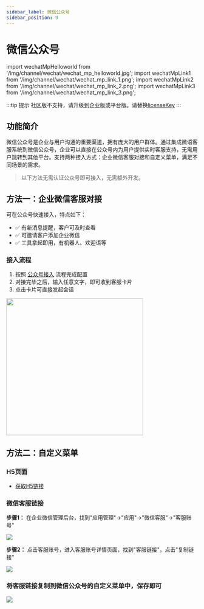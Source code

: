 ```yaml
---
sidebar_label: 微信公众号
sidebar_position: 9
---
```


# 微信公众号

import wechatMpHelloworld from '/img/channel/wechat/wechat_mp_helloworld.jpg';
import wechatMpLink1 from '/img/channel/wechat/wechat_mp_link_1.png';
import wechatMpLink2 from '/img/channel/wechat/wechat_mp_link_2.png';
import wechatMpLink3 from '/img/channel/wechat/wechat_mp_link_3.png';

:::tip 提示
社区版不支持，请升级到企业版或平台版。请替换[licenseKey](../development/license.md)
:::

## 功能简介

微信公众号是企业与用户沟通的重要渠道，拥有庞大的用户群体。通过集成微语客服系统到微信公众号，企业可以直接在公众号内为用户提供实时客服支持，无需用户跳转到其他平台。支持两种接入方式：企业微信客服对接和自定义菜单，满足不同场景的需求。

> 以下方法无需认证公众号即可接入，无需额外开发。

## 方法一：企业微信客服对接

可在公众号快速接入，特点如下：

- ✅ 有新消息提醒，客户可及时查看
- ✅ 可邀请客户添加企业微信
- ✅ 工具拿起即用，有机器人、欢迎语等

### 接入流程

1. 按照 [公众号接入](./wechat_work#在公众号中接入) 流程完成配置
2. 对接完毕之后，输入任意文字，即可收到客服卡片
3. 点击卡片可直接发起会话

<img src={wechatMpHelloworld} width="360"/>

## 方法二：自定义菜单

### H5页面

- [获取H5链接](./web.md)

### 微信客服链接

**步骤1：** 在企业微信管理后台，找到"应用管理"->"应用"->"微信客服"->"客服账号"

<img src={wechatMpLink1} />

**步骤2：** 点击客服账号，进入客服账号详情页面，找到"客服链接"，点击"复制链接"

<img src={wechatMpLink2} />

### 将客服链接复制到微信公众号的自定义菜单中，保存即可

<img src={wechatMpLink3} />
